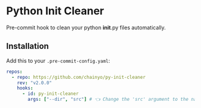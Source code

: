 # Python Init Cleaner

Pre-commit hook to clean your python __init__.py files automatically.

## Installation

Add this to your `.pre-commit-config.yaml`:

```yaml
repos:
  - repo: https://github.com/chainyo/py-init-cleaner
    rev: "v2.0.0"
    hooks:
      - id: py-init-cleaner
        args: ["--dir", "src"] # 👈 Change the 'src' argument to the name of the folder you want to check
```